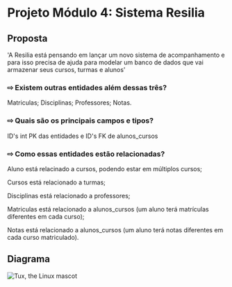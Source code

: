 # Projeto Módulo 4: Sistema Resilia

## Proposta

'A Resilia está pensando em lançar um novo sistema de
acompanhamento e para isso precisa de ajuda para modelar um
banco de dados que vai armazenar seus cursos, turmas e alunos'

### ⇨ Existem outras entidades além dessas três?

Matriculas;
Disciplinas; 
Professores; 
Notas.

### ⇨ Quais são os principais campos e tipos?

ID's int PK das entidades e ID's FK de alunos_cursos

### ⇨ Como essas entidades estão relacionadas?


Aluno está relacinado a cursos, podendo estar em múltiplos cursos;

Cursos está relacionado a turmas;

Disciplinas está relacionado a professores;

Matriculas está relacionado a alunos_cursos (um aluno terá matrículas diferentes em cada 
curso);

Notas está relacionado a alunos_cursos (um aluno terá notas diferentes em cada curso matriculado).

## Diagrama

![Tux, the Linux mascot](https://raw.githubusercontent.com/matheusel/SistemaResilia/main/db.png)
